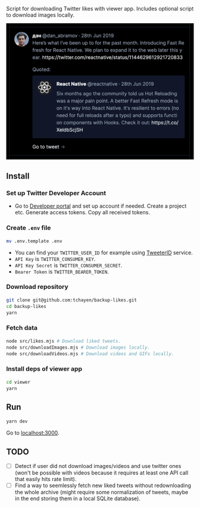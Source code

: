 Script for downloading Twitter likes with viewer app. Includes optional script to download images locally.

![Screenshot of the viewer app](screenshots/1.png)

## Install

### Set up Twitter Developer Account

- Go to [Developer portal](https://developer.twitter.com/en/portal/projects/) and set up account if needed. Create a project etc. Generate access tokens. Copy all received tokens.

### Create `.env` file

```bash
mv .env.template .env
```

- You can find your `TWITTER_USER_ID` for example using [TweeterID](https://tweeterid.com/) service.
- `API Key` is `TWITTER_CONSUMER_KEY`.
- `API Key Secret` is `TWITTER_CONSUMER_SECRET`.
- `Bearer Token` is `TWITTER_BEARER_TOKEN`.

### Download repository

```bash
git clone git@github.com:tchayen/backup-likes.git
cd backup-likes
yarn
```

### Fetch data

```bash
node src/likes.mjs # Download liked tweets.
node src/downloadImages.mjs # Download images locally.
node src/downloadVideos.mjs # Download videos and GIFs locally.
```

### Install deps of viewer app

```bash
cd viewer
yarn
```

## Run

```bash
yarn dev
```

Go to [localhost:3000](http://localhost:3000).

## TODO

- [ ] Detect if user did not download images/videos and use twitter ones (won't be possible with videos because it requires at least one API call that easily hits rate limit).
- [ ] Find a way to seemlessly fetch new liked tweets without redownloading the whole archive (might require some normalization of tweets, maybe in the end storing them in a local SQLite database).
